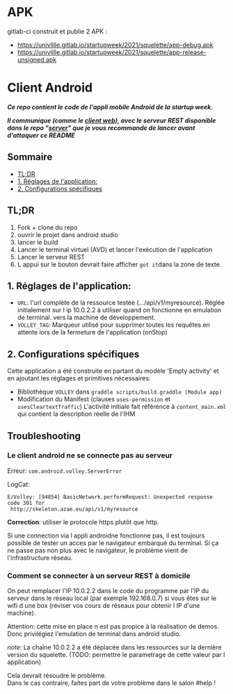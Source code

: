 # APK <!-- omit in toc -->

gitlab-ci construit et publie 2 APK : 

* https://univlille.gitlab.io/startupweek/2021/squelette/app-debug.apk
* https://univlille.gitlab.io/startupweek/2021/squelette/app-release-unsigned.apk

# Client Android <!-- omit in toc -->

***Ce repo contient le code de l'appli mobile Android de la startup week.***

***Il communique (comme le [client web](https://gitlab.com/univlille/startupweek/2021/squelette/client-web)), avec le serveur REST disponible dans le repo "[server](https://gitlab.com/univlille/startupweek/2021/squelette/server)" que je vous recommande de lancer avant d'attaquer ce README***

## Sommaire <!-- omit in toc -->
- [TL;DR](#tldr)
- [1. Réglages de l'application:](#1-réglages-de-lapplication)
- [2. Configurations spécifiques](#2-configurations-spécifiques)

## TL;DR
1. Fork + clone du repo
2. ouvrir le projet dans android studio
3. lancer le build
4. Lancer le terminal virtuel (AVD) et lancer l'exécution de l'application
5. Lancer le serveur REST
6. L appui sur le bouton devrait faire afficher `got it`dans la zone de texte.

## 1. Réglages de l'application:
* ```URL```: l'url complète de la ressource testée (.../api/v1/myresource).
   Réglée initialement sur l ip 10.0.2.2 à utiliser quand on fonctionne en emulation de terminal. vers la machine de développement.
* ```VOLLEY_TAG```: Marqueur utilisé pour supprimer toutes les requêtes en attente lors de la fermeture de l'application (onStop)

## 2. Configurations spécifiques
Cette application a été construite en partant du modèle 'Empty activity' et en ajoutant les réglages et primitives nécessaires:
* Bibliothèque ```VOLLEY``` dans ```graddle scripts/build.graddle (Module app)```
* Modification du Manifest (clauses ```uses-permission``` et ```usesCleartextTraffic```)
L'activité initiale fait référence à ```content_main.xml``` qui contient la description réelle de l'IHM

## Troubleshooting

### Le client android ne se connecte pas au serveur
Erreur: `com.android.volley.ServerError`

LogCat: 
```
E/Volley: [94854] BasicNetwork.performRequest: Unexpected response code 301 for 
 http://skeleton.azae.eu/api/v1/myresource 
```

**Correction**: utiliser le protocole https plutôt que http.

Si une connection via l appli androidne fonctionne pas, il est toujours possible de tester un acces par le navigateur embarqué du terminal. 
Si ça ne passe pas non plus avec le navigateur, le problème vient de l'infrastructure réseau.

### Comment se connecter à un serveur REST à domicile

On peut remplacer l'IP 10.0.2.2 dans le code du programme par l'IP du serveur dans le réseau local
 (par exemple 192.168.0.7) si vous êtes sur le wifi d une box (réviser vos cours de réseaux pour obtenir l IP 
 d'une machine).
 
 Attention: cette mise en place n est pas propice à la réalisation de demos. Donc privilégiez l'emulation de terminal dans android studio.
 
 *note*: La chaîne 10.0.2.2 a été déplacée dans les ressources sur la dernière version du squelette.
 (TODO: permettre le parametrage de cette valeur par l application)

Cela devrait résoudre le problème.
<br>Dans le cas contraire, faites part de votre problème dans le salon #help !
